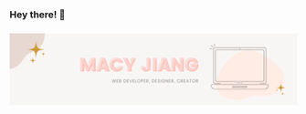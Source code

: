 ### Hey there! 👋
### [![macy jiang header](https://raw.githubusercontent.com/mjiang97/mjiang97/main/icons/gh-banner.png)](https://www.linkedin.com/in/macy-jiang/)

<!--
**mjiang97/mjiang97** is a ✨ _special_ ✨ repository because its `README.md` (this file) appears on your GitHub profile.

Here are some ideas to get you started:

- 🔭 I’m currently working on ...
- 🌱 I’m currently learning ...
- 👯 I’m looking to collaborate on ...
- 🤔 I’m looking for help with ...
- 💬 Ask me about ...
- 📫 How to reach me: ...
- 😄 Pronouns: ...
- ⚡ Fun fact: ...
-->
